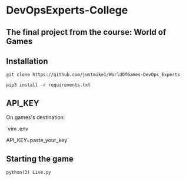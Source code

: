 # DevOpsExperts-College
## The final project from the course: World of Games

## Installation
`git clone https://github.com/justmike1/WorldOfGames-DevOps_Experts`

`pip3 install -r requirements.txt`

## API_KEY
On games's destination:

`vim .env

API_KEY=paste_your_key`


## Starting the game
`python(3) Live.py`


